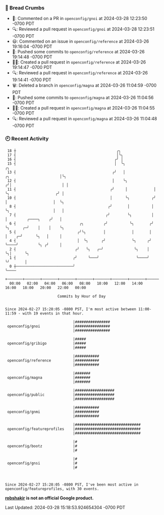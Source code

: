 ### 🍞 Bread Crumbs

 * 💬: Commented on a PR in  `openconfig/gnoi` at 2024-03-28 12:23:50 -0700 PDT
 * 🔍: Reviewed a pull request in  `openconfig/gnoi` at 2024-03-28 12:23:51 -0700 PDT
 * 😃: Commented on an issue in `openconfig/reference` at 2024-03-26 19:16:04 -0700 PDT
 * 🚢: Pushed some commits to `openconfig/reference` at 2024-03-26 19:14:48 -0700 PDT
 * ✍🏼: Created a pull request in `openconfig/reference` at 2024-03-26 19:14:47 -0700 PDT
 * 🔍: Reviewed a pull request in  `openconfig/reference` at 2024-03-26 19:14:41 -0700 PDT
 * 🗑: Deleted a branch in `openconfig/magna` at 2024-03-26 11:04:59 -0700 PDT
 * 🚢: Pushed some commits to `openconfig/magna` at 2024-03-26 11:04:56 -0700 PDT
 * ✍🏼: Created a pull request in `openconfig/magna` at 2024-03-26 11:04:55 -0700 PDT
 * 🔍: Reviewed a pull request in  `openconfig/magna` at 2024-03-26 11:04:48 -0700 PDT

### 🕘 Recent Activity
```
 18 ┼                                              ╭╮
 17 ┤                                              │╰╮
 16 ┤                                             ╭╯ │
 15 ┤                                             │  ╰╮                                       ╭╮
 13 ┤                                            ╭╯   │              ╭╮                       │╰╮
 12 ┤                                            │    ╰╮            ╭╯│                       │ │
 11 ┤                                           ╭╯     │            │ ╰╮                     ╭╯ │
 10 ┤                                           │      ╰╮          ╭╯  │                     │  ╰╮
  8 ┤                                          ╭╯       │          │   ╰╮                    │   │
  7 ┤                                         ╭╯        ╰╮         │    │         ╭────╮    ╭╯   │
  6 ┤                             ╭╮         ╭╯          ╰╮       ╭╯    ╰╮      ╭─╯    │    │    ╰╮
  5 ┤                            ╭╯╰╮        │            │       │      │    ╭─╯      ╰╮   │     │
  4 ┤                            │  ╰╮      ╭╯            ╰╮     ╭╯      ╰────╯         ╰╮ ╭╯     │
  2 ┤                           ╭╯   ╰╮   ╭─╯              ╰╮    │                       ╰╮│      ╰╮
  1 ┤                          ╭╯     ╰───╯                 ╰────╯                        ╰╯       │
  0 ┼──────────────────────────╯                                                                   ╰────
    +───────+───────+───────+───────+───────+───────+───────+───────+───────+───────+───────+───────+────
  00:00   02:00   04:00   06:00   08:00   10:00   12:00   14:00   16:00   18:00   20:00   22:00   00:00   

						Commits by Hour of Day


Since 2024-02-27 15:28:05 -0800 PST, I'm most active between 11:00-11:59 - with 19 events in that hour.

```



```
                               |################
 openconfig/gnoi               |################
                               |################

                               |#####
 openconfig/gribigo            |#####
                               |#####

                               |###########
 openconfig/reference          |###########
                               |###########

                               |#######
 openconfig/magna              |#######
                               |#######

                               |##################
 openconfig/public             |##################
                               |##################

                               |###########
 openconfig/gnmi               |###########
                               |###########

                               |##############################
 openconfig/featureprofiles    |##############################
                               |##############################

                               |#
 openconfig/bootz              |#
                               |#

                               |#
 openconfig/gnsi               |#
                               |#



Since 2024-02-27 15:28:05 -0800 PST, I've been most active in openconfig/featureprofiles, with 30 events.

```
**[robshakir](mailto:robjs@google.com) is not an official Google product.**  


Last Updated: 2024-03-28 15:18:53.924654304 -0700 PDT
